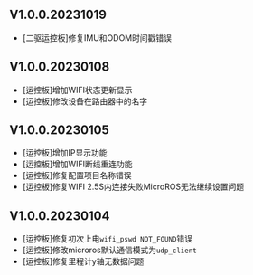 ## V1.0.0.20231019

- [二驱运控板]修复IMU和ODOM时间戳错误

## V1.0.0.20230108

- [运控板]增加WIFI状态更新显示
- [运控板]修改设备在路由器中的名字


## V1.0.0.20230105

- [运控板]增加IP显示功能
- [运控板]增加WIFI断线重连功能
- [运控板]修复配置项目名称错误
- [运控板]修复WIFI 2.5S内连接失败MicroROS无法继续设置问题

## V1.0.0.20230104

- [运控板]修复初次上电`wifi_pswd NOT_FOUND`错误
- [运控板]修改microros默认通信模式为`udp_client`
- [运控板]修复里程计y轴无数据问题